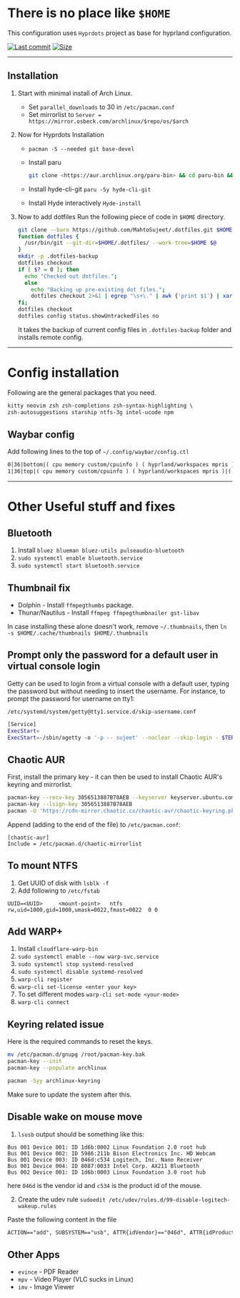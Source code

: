 
# There is no place like `$HOME`

This configuration uses `Hyprdots` project as base for hyprland configuration.

[![Last commit](https://img.shields.io/github/last-commit/MahtoSujeet/.dotfiles?&logo=github)](https://github.com/MahtoSujeet/.dotfiles)
[![Size](https://img.shields.io/github/repo-size/MahtoSujeet/.dotfiles?color=green)](https://github.com/MahtoSujeet/.dotfiles)

--------------------------------

## Installation

1. Start with minimal install of Arch Linux.

    - Set `parallel_downloads` to 30 in `/etc/pacman.conf`
    - Set mirrorlist to `Server = https://mirror.osbeck.com/archlinux/$repo/os/$arch`

1. Now for Hyprdots Installation

    - `pacman -S --needed git base-devel`
    - Install paru

      ```bash
      git clone <https://aur.archlinux.org/paru-bin> && cd paru-bin && makepkg -si
      ```

    - Install hyde-cli-git
      `paru -Sy hyde-cli-git`

    - Install Hyde interactively
      `Hyde-install`

1. Now to add dotfiles
    Run the following piece of code in `$HOME` directory.

    ```bash
    git clone --bare https://github.com/MahtoSujeet/.dotfiles.git $HOME/.dotfiles
    function dotfiles {
      /usr/bin/git --git-dir=$HOME/.dotfiles/ --work-tree=$HOME $@
    }
    mkdir -p .dotfiles-backup
    dotfiles checkout
    if [ $? = 0 ]; then
      echo "Checked out dotfiles.";
      else
        echo "Backing up pre-existing dot files.";
        dotfiles checkout 2>&1 | egrep "\s+\." | awk {'print $1'} | xargs -I{} mv {} .dotfiles-backup/{}
    fi;
    dotfiles checkout
    dotfiles config status.showUntrackedFiles no
    ```

    It takes the backup of current config files in `.dotfiles-backup` folder and installs remote config.

-------------------------------------------------

# Config installation

Following are the general packages that you need.

```txt
kitty neovim zsh zsh-completions zsh-syntax-highlighting \
zsh-autosuggestions starship ntfs-3g intel-ucode npm
```

## Waybar config

Add following lines to the top of `~/.config/waybar/config.ctl`

```txt
0|36|bottom|( cpu memory custom/cpuinfo ) ( hyprland/workspaces mpris )|( idle_inhibitor clock ) |( network backlight pulseaudio pulseaudio#microphone custom/keybindhint ) ( privacy tray battery custom/power )
1|36|top|( cpu memory custom/cpuinfo ) ( hyprland/workspaces mpris )|( idle_inhibitor clock ) |( network backlight pulseaudio pulseaudio#microphone custom/keybindhint ) ( privacy tray battery custom/power )
```

------------------------------------

# Other Useful stuff and fixes

## Bluetooth

1. Install ```bluez blueman bluez-utils pulseaudio-bluetooth```
1. `sudo systemctl enable bluetooth.service`
1. `sudo systemctl start bluetooth.service`

## Thumbnail fix

- Dolphin - Install `ffmpegthumbs` package.
- Thunar/Nautilus - Install `ffmpeg ffmpegthumbnailer gst-libav`

In case installing these alone doesn't work, remove `~/.thumbnails`,
then `ln -s $HOME/.cache/thumbnails $HOME/.thumbnails`

## Prompt only the password for a default user in virtual console login

Getty can be used to login from a virtual console with a default user, typing the password but without needing to insert the username. For instance, to prompt the password for username on tty1:

`/etc/systemd/system/getty@tty1.service.d/skip-username.conf`
```bash
[Service]
ExecStart=
ExecStart=-/sbin/agetty -o '-p -- sujeet' --noclear --skip-login - $TERM
```

## Chaotic AUR

First, install the primary key - it can then be used to install Chaotic AUR's keyring and mirrorlist.

```bash
pacman-key --recv-key 3056513887B78AEB --keyserver keyserver.ubuntu.com
pacman-key --lsign-key 3056513887B78AEB
pacman -U 'https://cdn-mirror.chaotic.cx/chaotic-aur/chaotic-keyring.pkg.tar.zst' 'https://cdn-mirror.chaotic.cx/chaotic-aur/chaotic-mirrorlist.pkg.tar.zst'
```

Append (adding to the end of the file) to `/etc/pacman.conf`:

```
[chaotic-aur]
Include = /etc/pacman.d/chaotic-mirrorlist
```

## To mount NTFS

1. Get UUID of disk with `lsblk -f`
1. Add following to `/etc/fstab`

```
UUID=<UUID>     <mount-point>   ntfs    rw,uid=1000,gid=1000,umask=0022,fmast=0022  0 0
```

## Add WARP+

1. Install `cloudflare-warp-bin`
1. `sudo systemctl enable --now warp-svc.service`
1. `sudo systemctl stop systemd-resolved`
1. `sudo systemctl disable systemd-resolved`
1. `warp-cli register`
1. `warp-cli set-license <enter your key>`
1. To set different modes `warp-cli set-mode <your-mode>`
1. `warp-cli connect`

## Keyring related issue

Here is the required commands to reset the keys.

```bash
mv /etc/pacman.d/gnupg /root/pacman-key.bak
pacman-key --init
pacman-key --populate archlinux

pacman -Syy archlinux-keyring
```

Make sure to update the system after this.

## Disable wake on mouse move
1. `lsusb`
 output should be something like this:
```
Bus 001 Device 001: ID 1d6b:0002 Linux Foundation 2.0 root hub
Bus 001 Device 002: ID 5986:211b Bison Electronics Inc. HD Webcam
Bus 001 Device 003: ID 046d:c534 Logitech, Inc. Nano Receiver
Bus 001 Device 004: ID 8087:0033 Intel Corp. AX211 Bluetooth
Bus 002 Device 001: ID 1d6b:0003 Linux Foundation 3.0 root hub
```

here `046d` is the vendor id and `c534` is the product id of the mouse.

2. Create the udev rule
`sudoedit /etc/udev/rules.d/99-disable-logitech-wakeup.rules`

  Paste the following content in the file

```txt
ACTION=="add", SUBSYSTEM=="usb", ATTR{idVendor}=="046d", ATTR{idProduct}=="c534", TEST=="power/wakeup", ATTR{power/wakeup}="disabled"
```


## Other Apps

- `evince` - PDF Reader
- `mpv` - Video Player (VLC sucks in Linux)
- `imv` - Image Viewer
